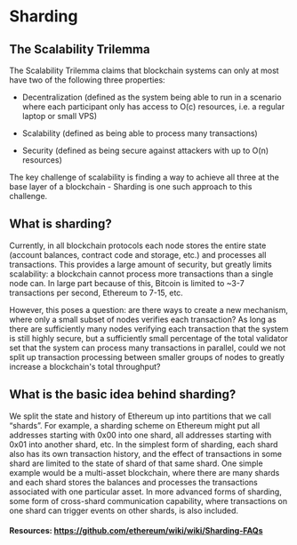 # Sharding

## The Scalability Trilemma

The Scalability Trilemma claims that blockchain systems can only at most have two of the following three properties:

* Decentralization (defined as the system being able to run in a scenario where each participant only has access to O(c) resources, i.e. a regular laptop or small VPS)

* Scalability (defined as being able to process many transactions)

* Security (defined as being secure against attackers with up to O(n) resources)

The key challenge of scalability is finding a way to achieve all three at the base layer of a blockchain - Sharding is one such approach to this challenge.

## What is sharding?

Currently, in all blockchain protocols each node stores the entire state (account balances, contract code and storage, etc.) and processes all transactions. This provides a large amount of security, but greatly limits scalability: a blockchain cannot process more transactions than a single node can. In large part because of this, Bitcoin is limited to ~3-7 transactions per second, Ethereum to 7-15, etc.

However, this poses a question: are there ways to create a new mechanism, where only a small subset of nodes verifies each transaction? As long as there are sufficiently many nodes verifying each transaction that the system is still highly secure, but a sufficiently small percentage of the total validator set that the system can process many transactions in parallel, could we not split up transaction processing between smaller groups of nodes to greatly increase a blockchain's total throughput?

## What is the basic idea behind sharding?

We split the state and history of Ethereum up into partitions that we call “shards”. For example, a sharding scheme on Ethereum might put all addresses starting with 0x00 into one shard, all addresses starting with 0x01 into another shard, etc. In the simplest form of sharding, each shard also has its own transaction history, and the effect of transactions in some shard are limited to the state of shard of that same shard. One simple example would be a multi-asset blockchain, where there are many shards and each shard stores the balances and processes the transactions associated with one particular asset. In more advanced forms of sharding, some form of cross-shard communication capability, where transactions on one shard can trigger events on other shards, is also included.

#### Resources: https://github.com/ethereum/wiki/wiki/Sharding-FAQs
